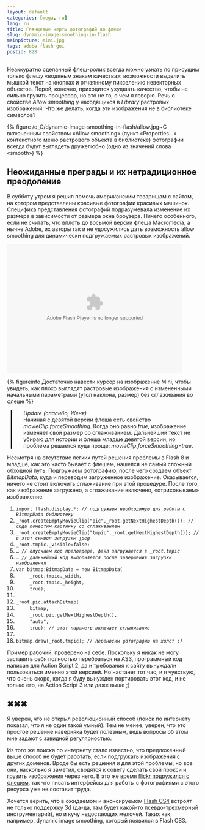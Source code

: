 ```yaml
---
layout: default
categories: [mega, ru]
lang: ru
title: Глянцевые черты фотографий во флеше
slug: dynamic-image-smoothing-in-flash
mainpicture: mini.jpg
tags: adobe flash gui 
postid: 828
---
```



Неаккуратно сделанный флеш-ролик всегда можно узнать по присущим только флешу «водяным знакам качества»: возможности выделить мышкой текст на кнопках и  отчаянному пикселению невекторных объектов. Порой, конечно, приходится ухудшать качество, чтобы не сильно грузить процессор, но это не то, о чем я говорю. Речь о свойстве <i>Allow smoothing</i> у находящихся в <i>Library</i> растровых изображений. Что же делать, когда эти изображения не в библиотеке символов?
<!--more-->


{% figure /o_O/dynamic-image-smoothing-in-flash/allow.jpg~С включенным свойством «Allow smoothing» (пункт «Properties…» контекстного меню растрового объекта в библиотеке) фотографии всегда будут выглядеть дружелюбно (одно из значений слова «smooth») %}





## Неожиданные преграды и их нетрадиционное преодоление

В субботу утром я решил помочь американским товарищам с сайтом, на котором представлены красивые фотографии красивых машинок. Специфика представления фотографий подразумевала изменение их размера в зависимости от размера окна броузера. Ничего особенного, если не считать, что вплоть до восьмой версии флеша Macromedia, а нычне Adobe, их авторы так и не удосужились дать возможность allow smoothing для динамически подгружаемых растровых изображений.

<object classid="clsid:d27cdb6e-ae6d-11cf-96b8-444553540000" codebase="http://download.macromedia.com/pub/shockwave/cabs/flash/swflash.cab#version=9,0,0,0" width="460" height="337" id="smoother" align="middle">
	<param name="allowScriptAccess" value="sameDomain" />
	<param name="allowFullScreen" value="false" />
	<param name="movie" value="/mega/w=^_^=/uploads/2008/10/smoother.swf" /><param name="quality" value="high" /><param name="bgcolor" value="#000000" />	<embed src="/o_O/dynamic-image-smoothing-in-flash/smoother.swf" quality="high" bgcolor="#000000" width="460" height="337" name="smoother" align="middle" allowScriptAccess="sameDomain" allowFullScreen="false" type="application/x-shockwave-flash" pluginspage="http://www.macromedia.com/go/getflashplayer" />
	</object>


{% figureinfo Достаточно навести курсор на изображение Mini, чтобы увидеть, как плохо выглядят растровые изображения с измененными начальными параметрами (угол наклона, размер) без сглаживания во флеше %}



<p style="margin-left: 10px; padding-left: 30px; border-left: 3px solid #000;"><i>Update (спасибо, Женя)</i><br />Начиная с девятой версии флеша есть свойство <i>movieClip.forceSmoothing</i>. Когда оно равно <i>true</i>, изображение изменяет свой размер со сглаживанием. Дальнейший текст не убираю для истории и флеша младше девятой версии, но проблема решается куда проще: <i>movieClip.forceSmoothing=true</i>.</p>

Несмотря на отсутствие легких путей решения проблемы в Flash 8 и младше, как это часто бывает с флешем, нашелся не самый сложный обходной путь. Подгружаем фотографию, после чего создаем объект <i>BitmapData</i>, куда и переводим загруженное изображение. Оказывается, ничего не стоит включить сглаживание при этой процедуре. После того, как изображение загружено, а сглаживание включено, «отрисовываем» изображение.

<ol class="h4x0r">
<li><code>import flash.display.*; <i>// подгружаем необходимую для работы с BitmapData библиотеку</i></code>
</li><li><code>_root.createEmptyMovieClip("pic",_root.getNextHighestDepth()); <i>// сюда поместим картинку со сглаживанием</i></code></li>
<li><code>_root.createEmptyMovieClip("tmpic",_root.getNextHighestDepth()); <i>// в этот символ загрузим jpeg</i></code></li>
<li><code>_root.tmpic._visible=false;</code></li>
<li><code>… <i>// опускаем код прелоадера, файл загружается в _root.tmpic</i></code></li>
<li><code>… <i>// дальнейший код выполняется после завершения загрузки изображения</i></code></li>
<li><code>var bitmap:BitmapData = new BitmapData(</code></li>
<li><code style="padding-left: 3em;">_root.tmpic._width,</code></li>
<li><code style="padding-left: 3em;">_root.tmpic._height,</code></li> 
<li><code style="padding-left: 3em;">true);</code></li>
<li><code></code></li>
<li><code>_root.pic.attachBitmap(</code></li>
<li><code style="padding-left: 3em;">bitmap,</code></li>
<li><code style="padding-left: 3em;">_root.pic.getNextHighestDepth(),</code></li>
<li><code style="padding-left: 3em;">"auto",</code></li>
<li><code style="padding-left: 3em;">true); <i>// этот параметр включает сглаживание</i></code></li>
<li><code></code></li>
<li><code>bitmap.draw(_root.tmpic); <i>// переносим фотографию на холст ;)</i></code></li>
</ol>

Пример рабочий, проверено на себе. Поскольку я никак не могу заставить себя полностью перебраться на AS3, программный код написан для Action Script 2, да и требования к сайту вынуждали пользоваться именно этой версией. Но настанет тот час, и я чувствую, что очень скоро, когда я буду вынужден портировать этот код, и не только его, на Action Script 3 или даже выше ;)


## ✖✖✖

Я уверен, что не открыл революционный способ (поиск по интернету показал, что я не один такой умный). Тем не менее, уверен, что это простое решение наверняка будет полезным, ведь вопросы об этом мне задают с завидной регулярностью. 

Из того же поиска по интернету стало известно, что предложенный выше способ не будет работать, если подгружать изображения с других доменов. Вроде бы есть решения и для этой проблемы, но все они, насколько я заметил, сводятся к совету сделать свой прокси и грузить изображения через него. В это же время <a href="http://www.yswfblog.com/blog/2007/08/29/flickr-now-even-more-flash-friendly/">flickr подружился с флешем</a>, так что писать интерфейсы для работы с фотографиями с этого ресурса уже не составит труда.

Хочется верить, что в ожидаемом и анонсируемом <a href="http://www.adobe.com/products/flash/">Flash CS4</a> встроят не только поддержку 3d (да-да, там будет какой-то псевдо-трехмерный инструментарий), но и кучу недостающих мелочей. Таких как, например, dynamic image smoothing, который появился в Flash CS3.
